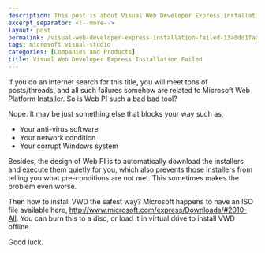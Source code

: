 ```yaml
---
description: This post is about Visual Web Developer Express installation failure.
excerpt_separator: <!--more-->
layout: post
permalink: /visual-web-developer-express-installation-failed-13a0dd1faafc
tags: microsoft visual-studio
categories: [Companies and Products]
title: Visual Web Developer Express Installation Failed
---
```

If you do an Internet search for this title, you will meet tons of posts/threads, and all such failures somehow are related to Microsoft Web Platform Installer. So is Web PI such a bad bad tool?
<!--more-->
Nope. It may be just something else that blocks your way such as,

* Your anti-virus software
* Your network condition
* Your corrupt Windows system

Besides, the design of Web PI is to automatically download the installers and execute them quietly for you, which also prevents those installers from telling you what pre-conditions are not met. This sometimes makes the problem even worse.

Then how to install VWD the safest way? Microsoft happens to have an ISO file available here, http://www.microsoft.com/express/Downloads/#2010-All. You can burn this to a disc, or load it in virtual drive to install VWD offline.

Good luck.

